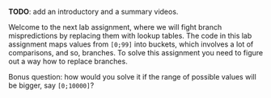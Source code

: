 **TODO**: add an introductory and a summary videos.

Welcome to the next lab assignment, where we will fight branch mispredictions by replacing them with lookup tables. The code in this lab assignment maps values from `[0;99]` into buckets, which involves a lot of comparisons, and so, branches. To solve this assignment you need to figure out a way how to replace branches.

Bonus question: how would you solve it if the range of possible values will be bigger, say `[0;10000]`?
